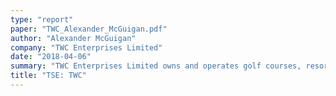 ```yaml
---
type: "report"
paper: "TWC_Alexander_McGuigan.pdf"
author: "Alexander McGuigan"
company: "TWC Enterprises Limited"
date: "2018-04-06"
summary: "TWC Enterprises Limited owns and operates golf courses, resort properties, ports, and the Yukon pass railway. Through their subsidiary, ClubLink, TWC is the largest golf course operator in Canada."
title: "TSE: TWC"
---
```

